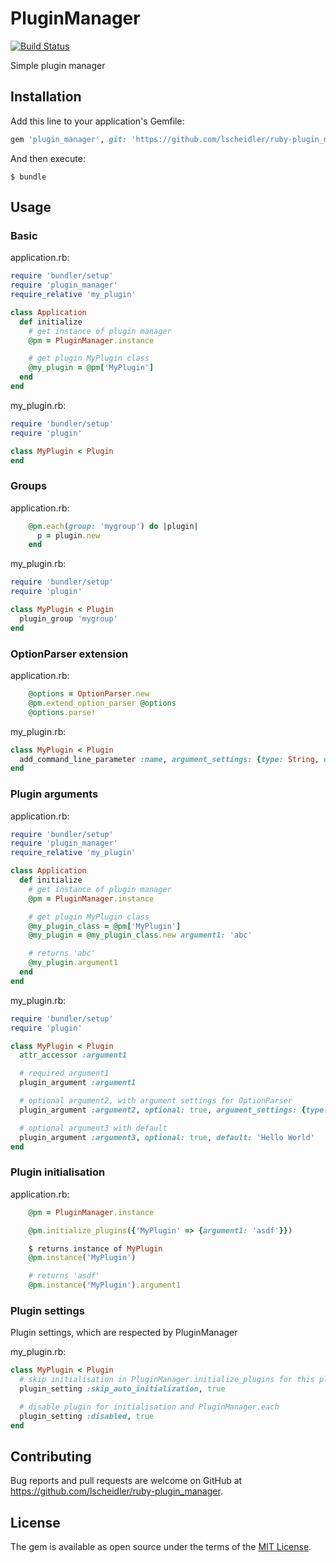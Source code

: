 # PluginManager

[![Build Status](https://travis-ci.org/lscheidler/ruby-plugin_manager.svg?branch=master)](https://travis-ci.org/lscheidler/ruby-plugin_manager)

Simple plugin manager

## Installation

Add this line to your application's Gemfile:

```ruby
gem 'plugin_manager', git: 'https://github.com/lscheidler/ruby-plugin_manager'
```

And then execute:

    $ bundle

## Usage

### Basic

application.rb:

```ruby
require 'bundler/setup'
require 'plugin_manager'
require_relative 'my_plugin'

class Application
  def initialize
    # get instance of plugin manager
    @pm = PluginManager.instance

    # get plugin MyPlugin class
    @my_plugin = @pm['MyPlugin']
  end
end
```

my\_plugin.rb:

```ruby
require 'bundler/setup'
require 'plugin'

class MyPlugin < Plugin
end
```

### Groups

application.rb:

```ruby
    @pm.each(group: 'mygroup') do |plugin|
      p = plugin.new
    end
```

my\_plugin.rb:

```ruby
require 'bundler/setup'
require 'plugin'

class MyPlugin < Plugin
  plugin_group 'mygroup'
end
```

### OptionParser extension

application.rb:

```ruby
    @options = OptionParser.new
    @pm.extend_option_parser @options
    @options.parse!
```

my\_plugin.rb:

```ruby
class MyPlugin < Plugin
  add_command_line_parameter :name, argument_settings: {type: String, description: 'description for name parameter'}
end
```

### Plugin arguments

application.rb:

```ruby
require 'bundler/setup'
require 'plugin_manager'
require_relative 'my_plugin'

class Application
  def initialize
    # get instance of plugin manager
    @pm = PluginManager.instance

    # get plugin MyPlugin class
    @my_plugin_class = @pm['MyPlugin']
    @my_plugin = @my_plugin_class.new argument1: 'abc'

    # returns 'abc'
    @my_plugin.argument1
  end
end
```

my\_plugin.rb:

```ruby
require 'bundler/setup'
require 'plugin'

class MyPlugin < Plugin
  attr_accessor :argument1

  # required argument1
  plugin_argument :argument1

  # optional argument2, with argument settings for OptionParser
  plugin_argument :argument2, optional: true, argument_settings: {type: String, description: 'description for argument2 parameter'}

  # optional argument3 with default
  plugin_argument :argument3, optional: true, default: 'Hello World'
end
```

### Plugin initialisation

application.rb:

```ruby
    @pm = PluginManager.instance

    @pm.initialize_plugins({'MyPlugin' => {argument1: 'asdf'}})

    $ returns instance of MyPlugin
    @pm.instance('MyPlugin')

    # returns 'asdf'
    @pm.instance('MyPlugin').argument1
```

### Plugin settings

Plugin settings, which are respected by PluginManager

my\_plugin.rb:

```ruby
class MyPlugin < Plugin
  # skip initialisation in PluginManager.initialize_plugins for this plugin
  plugin_setting :skip_auto_initialization, true

  # disable plugin for initialisation and PluginManager.each
  plugin_setting :disabled, true
end
```

## Contributing

Bug reports and pull requests are welcome on GitHub at https://github.com/lscheidler/ruby-plugin_manager.


## License

The gem is available as open source under the terms of the [MIT License](http://opensource.org/licenses/MIT).

